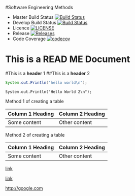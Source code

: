 #Software Engineering Methods

- Master Build Status [![Build Status](https://travis-ci.org/ForeverAngus/sem.svg?branch=master)](https://travis-ci.org/ForeverAngus/sem)
- Develop Build Status [![Build Status](https://travis-ci.org/ForeverAngus/sem.svg?branch=develop)](https://travis-ci.org/ForeverAngus/sem)
- Licence [![LICENSE](https://img.shields.io/github/license/ForeverAngus/sem.svg?style=flat-square)](https://github.com/ForeverAngus/sem/blob/master/LICENSE)
- Release [![Releases](https://img.shields.io/github/release/ForeverAngus/sem/all.svg?style=flat-square)](https://github.com/ForeverAngus/sem/releases)
- Code Coverage [![codecov](https://codecov.io/gh/DayleAngus/sem/branch/master/graph/badge.svg)](https://codecov.io/gh/DayleAngus/sem)

This is a **READ ME** Document
==================================
#This is a **header** 1
##This is a **header** 2

```java
System.out.Println("hello world\n");
```
`System.out.Println("Hello World 2\n");`

Method 1 of creating a table

| Column 1 Heading | Column 2 Heading |
| ---------------- | ---------------- |
| Some content     | Other content    |

Method 2 of creating a table

Column 1 Heading | Column 2 Heading
--- | ---
Some content | Other content

[link](http://google.com)

[link][google]




[google]: http://google.com

<http://google.com>